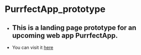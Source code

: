 # PurrfectApp_prototype

* ## This is a landing page prototype for an upcoming web app PurrfectApp.
* You can visit it [here](https://xd.adobe.com/view/9c88d3f9-6e81-4567-7632-3ebeb5315f4f-eab9/?fullscreen)
